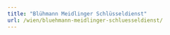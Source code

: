 ```yaml
---
title: "Blühmann Meidlinger Schlüsseldienst"
url: /wien/bluehmann-meidlinger-schluesseldienst/
---
```

